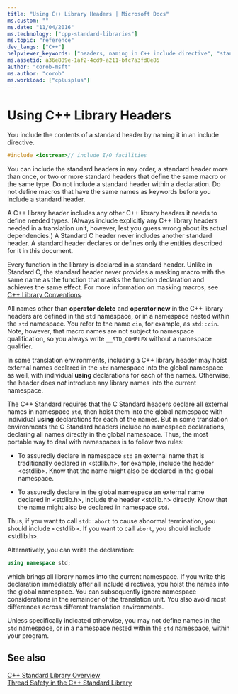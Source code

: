 ```yaml
---
title: "Using C++ Library Headers | Microsoft Docs"
ms.custom: ""
ms.date: "11/04/2016"
ms.technology: ["cpp-standard-libraries"]
ms.topic: "reference"
dev_langs: ["C++"]
helpviewer_keywords: ["headers, naming in C++ include directive", "standard header in C++", "headers", "INCLUDE directive", "headers, C++ Standard Library", "library headers", "C++ Standard Library, headers"]
ms.assetid: a36e889e-1af2-4cd9-a211-bfc7a3fd8e85
author: "corob-msft"
ms.author: "corob"
ms.workload: ["cplusplus"]
---
```

# Using C++ Library Headers

You include the contents of a standard header by naming it in an include directive.

```cpp
#include <iostream>// include I/O facilities
```

You can include the standard headers in any order, a standard header more than once, or two or more standard headers that define the same macro or the same type. Do not include a standard header within a declaration. Do not define macros that have the same names as keywords before you include a standard header.

A C++ library header includes any other C++ library headers it needs to define needed types. (Always include explicitly any C++ library headers needed in a translation unit, however, lest you guess wrong about its actual dependencies.) A Standard C header never includes another standard header. A standard header declares or defines only the entities described for it in this document.

Every function in the library is declared in a standard header. Unlike in Standard C, the standard header never provides a masking macro with the same name as the function that masks the function declaration and achieves the same effect. For more information on masking macros, see [C++ Library Conventions](../standard-library/cpp-library-conventions.md).

All names other than **operator delete** and **operator new** in the C++ library headers are defined in the `std` namespace, or in a namespace nested within the `std` namespace. You refer to the name `cin`, for example, as `std::cin`. Note, however, that macro names are not subject to namespace qualification, so you always write `__STD_COMPLEX` without a namespace qualifier.

In some translation environments, including a C++ library header may hoist external names declared in the `std` namespace into the global namespace as well, with individual **using** declarations for each of the names. Otherwise, the header does *not* introduce any library names into the current namespace.

The C++ Standard requires that the C Standard headers declare all external names in namespace `std`, then hoist them into the global namespace with individual **using** declarations for each of the names. But in some translation environments the C Standard headers include no namespace declarations, declaring all names directly in the global namespace. Thus, the most portable way to deal with namespaces is to follow two rules:

- To assuredly declare in namespace `std` an external name that is traditionally declared in \<stdlib.h>, for example, include the header \<cstdlib>. Know that the name might also be declared in the global namespace.

- To assuredly declare in the global namespace an external name declared in \<stdlib.h>, include the header \<stdlib.h> directly. Know that the name might also be declared in namespace `std`.

Thus, if you want to call `std::abort` to cause abnormal termination, you should include \<cstdlib>. If you want to call `abort`, you should include \<stdlib.h>.

Alternatively, you can write the declaration:

```cpp
using namespace std;
```

which brings all library names into the current namespace. If you write this declaration immediately after all include directives, you hoist the names into the global namespace. You can subsequently ignore namespace considerations in the remainder of the translation unit. You also avoid most differences across different translation environments.

Unless specifically indicated otherwise, you may not define names in the `std` namespace, or in a namespace nested within the `std` namespace, within your program.

## See also

[C++ Standard Library Overview](../standard-library/cpp-standard-library-overview.md)<br/>
[Thread Safety in the C++ Standard Library](../standard-library/thread-safety-in-the-cpp-standard-library.md)<br/>
